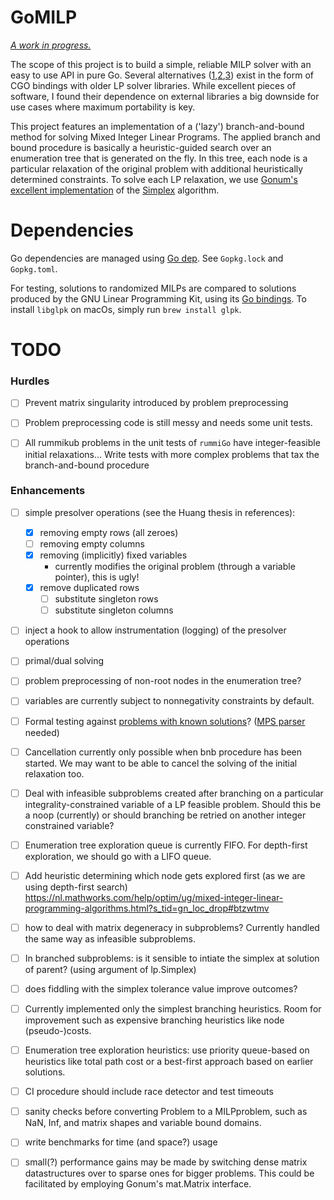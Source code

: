 # GoMILP

<u>*A work in progress.*</u>

The scope of this project is to build a simple, reliable MILP solver with an easy to use API in pure Go. Several alternatives ([1](https://github.com/draffensperger/golp),[2](https://github.com/lukpank/go-glpk),[3](https://github.com/costela/golpa)) exist in the form of CGO bindings with older LP solver libraries. While excellent pieces of software, I found their dependence on external libraries a big downside for use cases where maximum portability is key.

This project features an implementation of a ('lazy') branch-and-bound method for solving Mixed Integer Linear Programs. The applied branch and bound procedure is basically a heuristic-guided  search over an enumeration tree that is generated on the fly. In this tree, each node is a particular relaxation of the original problem with additional heuristically determined constraints. To solve each LP relaxation, we use [Gonum's excellent implementation]() of the [Simplex](https://en.wikipedia.org/wiki/Simplex_algorithm) algorithm.



# Dependencies

Go dependencies are managed using [Go dep](https://github.com/golang/dep). See `Gopkg.lock` and `Gopkg.toml`.

For testing, solutions to randomized MILPs are compared to solutions produced by the GNU Linear Programming Kit, using its [Go bindings](https://github.com/lukpank/go-glpk). To install `libglpk` on macOs, simply run `brew install glpk`.



# TODO

### Hurdles

- [ ] Prevent matrix singularity introduced by problem preprocessing 
- [ ] Problem preprocessing code is still messy and needs some unit tests.
- [ ] All rummikub problems in the unit tests of `rummiGo` have integer-feasible initial relaxations…  Write tests with more complex problems that tax the branch-and-bound procedure


### Enhancements

- [ ] simple presolver operations (see the Huang thesis in references):
    - [x] removing empty rows (all zeroes)
    - [ ] removing empty columns
    - [x] removing (implicitly) fixed variables
      - currently modifies the original problem (through a variable pointer), this is ugly!
  - [x] remove duplicated rows
    - [ ] substitute singleton rows
    - [ ] substitute singleton columns
- [ ] inject a hook to allow instrumentation (logging) of the presolver operations
- [ ] primal/dual solving
- [ ] problem preprocessing of non-root nodes in the enumeration tree?
- [ ] variables are currently subject to nonnegativity constraints by default.
- [ ] Formal testing against [problems with known solutions](http://miplib.zib.de/miplib2010.php)? ([MPS parser](https://github.com/dennisfrancis/mps) needed)
- [ ] Cancellation currently only possible when bnb procedure has been started. We may want to be able to cancel the solving of the initial relaxation too.
- [ ] Deal with infeasible subproblems created after branching on a particular integrality-constrained variable of a LP feasible problem. Should this be a noop (currently) or should branching be retried on another integer constrained variable?
- [ ] Enumeration tree exploration queue is currently FIFO. For depth-first exploration, we should go with a LIFO queue.
- [ ] Add heuristic determining which node gets explored first (as we are using depth-first search) https://nl.mathworks.com/help/optim/ug/mixed-integer-linear-programming-algorithms.html?s_tid=gn_loc_drop#btzwtmv
- [ ] how to deal with matrix degeneracy in subproblems? Currently handled the same way as infeasible subproblems.
- [ ] In branched subproblems: is it sensible to intiate the simplex at solution of parent? (using argument of lp.Simplex)
- [ ] does fiddling with the simplex tolerance value improve outcomes?
- [ ] Currently implemented only the simplest branching heuristics. Room for improvement such as expensive branching heuristics like node (pseudo-)costs.
- [ ] Enumeration tree exploration heuristics: use priority queue-based on heuristics like total path cost or a best-first approach based on earlier solutions.


- [ ] CI procedure should include race detector and test timeouts
- [ ] sanity checks before converting Problem to a MILPproblem, such as NaN, Inf, and matrix shapes and variable bound domains.
- [ ] write benchmarks for time (and space?) usage
- [ ] small(?) performance gains may be made by switching dense matrix datastructures over to sparse ones for bigger problems. This could be facilitated by employing Gonum's mat.Matrix interface.